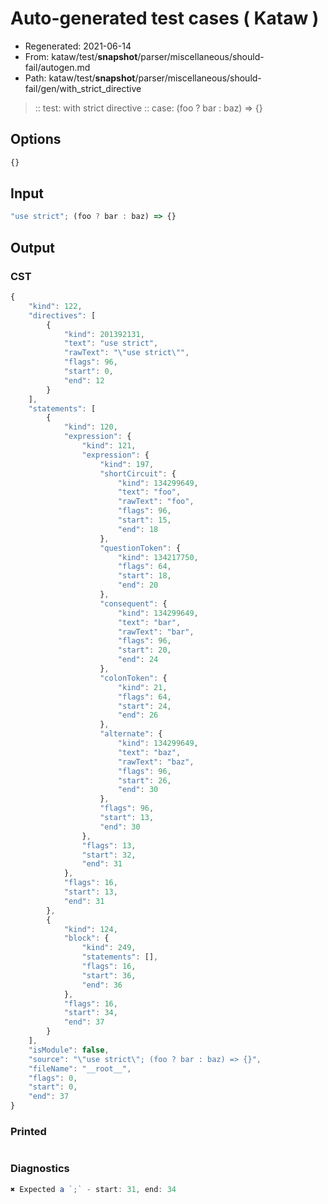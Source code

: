 # Auto-generated test cases ( Kataw )
- Regenerated: 2021-06-14
- From: kataw/test/__snapshot__/parser/miscellaneous/should-fail/autogen.md
- Path: kataw/test/__snapshot__/parser/miscellaneous/should-fail/gen/with_strict_directive
> :: test: with strict directive
> :: case: (foo ? bar : baz) => {}
## Options

`````js
{}
`````
## Input

`````js
"use strict"; (foo ? bar : baz) => {}
`````
## Output

### CST

```javascript
{
    "kind": 122,
    "directives": [
        {
            "kind": 201392131,
            "text": "use strict",
            "rawText": "\"use strict\"",
            "flags": 96,
            "start": 0,
            "end": 12
        }
    ],
    "statements": [
        {
            "kind": 120,
            "expression": {
                "kind": 121,
                "expression": {
                    "kind": 197,
                    "shortCircuit": {
                        "kind": 134299649,
                        "text": "foo",
                        "rawText": "foo",
                        "flags": 96,
                        "start": 15,
                        "end": 18
                    },
                    "questionToken": {
                        "kind": 134217750,
                        "flags": 64,
                        "start": 18,
                        "end": 20
                    },
                    "consequent": {
                        "kind": 134299649,
                        "text": "bar",
                        "rawText": "bar",
                        "flags": 96,
                        "start": 20,
                        "end": 24
                    },
                    "colonToken": {
                        "kind": 21,
                        "flags": 64,
                        "start": 24,
                        "end": 26
                    },
                    "alternate": {
                        "kind": 134299649,
                        "text": "baz",
                        "rawText": "baz",
                        "flags": 96,
                        "start": 26,
                        "end": 30
                    },
                    "flags": 96,
                    "start": 13,
                    "end": 30
                },
                "flags": 13,
                "start": 32,
                "end": 31
            },
            "flags": 16,
            "start": 13,
            "end": 31
        },
        {
            "kind": 124,
            "block": {
                "kind": 249,
                "statements": [],
                "flags": 16,
                "start": 36,
                "end": 36
            },
            "flags": 16,
            "start": 34,
            "end": 37
        }
    ],
    "isModule": false,
    "source": "\"use strict\"; (foo ? bar : baz) => {}",
    "fileName": "__root__",
    "flags": 0,
    "start": 0,
    "end": 37
}
```

### Printed

```javascript

```

### Diagnostics

```javascript
✖ Expected a `;` - start: 31, end: 34

```

